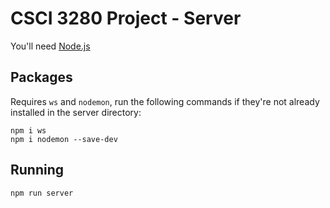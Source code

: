 # CSCI 3280 Project - Server

You'll need [Node.js](https://nodejs.org/en/download)

## Packages

Requires `ws` and `nodemon`, run the following commands if they're not already installed in the server directory:
```console
npm i ws
npm i nodemon --save-dev
```

## Running

```console
npm run server
```
